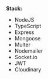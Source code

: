 **Stack:**

- NodeJS
- TypeScript
- Express
- Mongoose
- Multer
- Nodemailer
- Socket.io
- JWT
- Cloudinary
